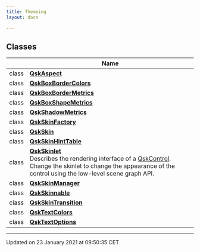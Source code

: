 ```yaml
---
title: Themeing
layout: docs

---
```



## Classes

|                | Name           |
| -------------- | -------------- |
| class | **[QskAspect](/docs/classes/class_qsk_aspect/)**  |
| class | **[QskBoxBorderColors](/docs/classes/class_qsk_box_border_colors/)**  |
| class | **[QskBoxBorderMetrics](/docs/classes/class_qsk_box_border_metrics/)**  |
| class | **[QskBoxShapeMetrics](/docs/classes/class_qsk_box_shape_metrics/)**  |
| class | **[QskShadowMetrics](/docs/classes/class_qsk_shadow_metrics/)**  |
| class | **[QskSkinFactory](/docs/classes/class_qsk_skin_factory/)**  |
| class | **[QskSkin](/docs/classes/class_qsk_skin/)**  |
| class | **[QskSkinHintTable](/docs/classes/class_qsk_skin_hint_table/)**  |
| class | **[QskSkinlet](/docs/classes/class_qsk_skinlet/)** <br>Describes the rendering interface of a [QskControl](). Change the skinlet to change the appearance of the control using the low-level scene graph API.  |
| class | **[QskSkinManager](/docs/classes/class_qsk_skin_manager/)**  |
| class | **[QskSkinnable](/docs/classes/class_qsk_skinnable/)**  |
| class | **[QskSkinTransition](/docs/classes/class_qsk_skin_transition/)**  |
| class | **[QskTextColors](/docs/classes/class_qsk_text_colors/)**  |
| class | **[QskTextOptions](/docs/classes/class_qsk_text_options/)**  |






-------------------------------

Updated on 23 January 2021 at 09:50:35 CET